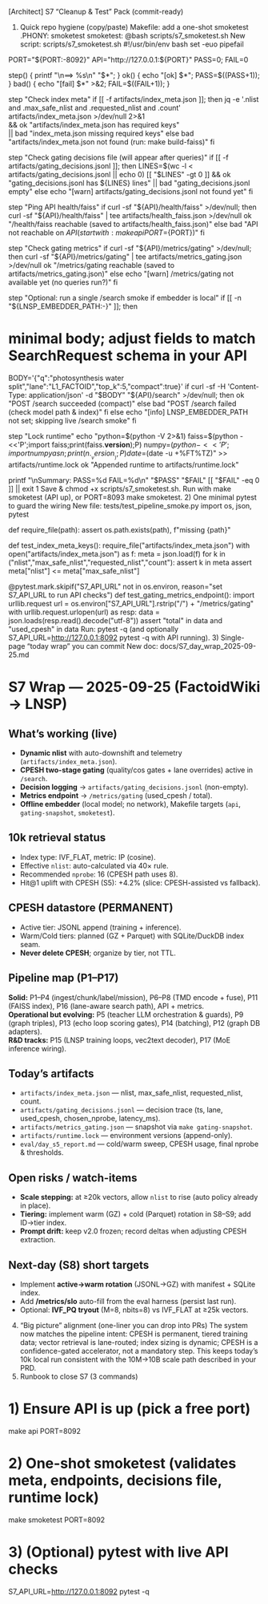 [Architect]
S7 “Cleanup & Test” Pack (commit-ready)
1) Quick repo hygiene (copy/paste)
Makefile: add a one-shot smoketest
.PHONY: smoketest
smoketest:
	@bash scripts/s7_smoketest.sh
New script: scripts/s7_smoketest.sh
#!/usr/bin/env bash
set -euo pipefail

PORT="${PORT:-8092}"
API="http://127.0.0.1:${PORT}"
PASS=0; FAIL=0

step() { printf "\n==> %s\n" "$*"; }
ok()   { echo "[ok] $*"; PASS=$((PASS+1)); }
bad()  { echo "[fail] $*" >&2; FAIL=$((FAIL+1)); }

step "Check index meta"
if [[ -f artifacts/index_meta.json ]]; then
  jq -e '.nlist and .max_safe_nlist and .requested_nlist and .count' artifacts/index_meta.json >/dev/null 2>&1 \
    && ok "artifacts/index_meta.json has required keys" \
    || bad "index_meta.json missing required keys"
else
  bad "artifacts/index_meta.json not found (run: make build-faiss)"
fi

step "Check gating decisions file (will appear after queries)"
if [[ -f artifacts/gating_decisions.jsonl ]]; then
  LINES=$(wc -l < artifacts/gating_decisions.jsonl || echo 0)
  [[ "$LINES" -gt 0 ]] && ok "gating_decisions.jsonl has ${LINES} lines" || bad "gating_decisions.jsonl empty"
else
  echo "[warn] artifacts/gating_decisions.jsonl not found yet"
fi

step "Ping API health/faiss"
if curl -sf "${API}/health/faiss" >/dev/null; then
  curl -sf "${API}/health/faiss" | tee artifacts/health_faiss.json >/dev/null
  ok "/health/faiss reachable (saved to artifacts/health_faiss.json)"
else
  bad "API not reachable on ${API} (start with: make api PORT=${PORT})"
fi

step "Check gating metrics"
if curl -sf "${API}/metrics/gating" >/dev/null; then
  curl -sf "${API}/metrics/gating" | tee artifacts/metrics_gating.json >/dev/null
  ok "/metrics/gating reachable (saved to artifacts/metrics_gating.json)"
else
  echo "[warn] /metrics/gating not available yet (no queries run?)"
fi

step "Optional: run a single /search smoke if embedder is local"
if [[ -n "${LNSP_EMBEDDER_PATH:-}" ]]; then
  # minimal body; adjust fields to match SearchRequest schema in your API
  BODY='{"q":"photosynthesis water split","lane":"L1_FACTOID","top_k":5,"compact":true}'
  if curl -sf -H 'Content-Type: application/json' -d "$BODY" "${API}/search" >/dev/null; then
    ok "POST /search succeeded (compact)"
  else
    bad "POST /search failed (check model path & index)"
  fi
else
  echo "[info] LNSP_EMBEDDER_PATH not set; skipping live /search smoke"
fi

step "Lock runtime"
echo "python=$(python -V 2>&1) faiss=$(python - <<'P';import faiss;print(faiss.__version__);P) numpy=$(python - <<'P';import numpy as n;print(n.__version__);P) date=$(date -u +%FT%TZ)" >> artifacts/runtime.lock
ok "Appended runtime to artifacts/runtime.lock"

printf "\nSummary: PASS=%d FAIL=%d\n" "$PASS" "$FAIL"
[[ "$FAIL" -eq 0 ]] || exit 1
Save & chmod +x scripts/s7_smoketest.sh. Run with make smoketest (API up), or PORT=8093 make smoketest.
2) One minimal pytest to guard the wiring
New file: tests/test_pipeline_smoke.py
import os, json, pytest

def require_file(path):
    assert os.path.exists(path), f"missing {path}"

def test_index_meta_keys():
    require_file("artifacts/index_meta.json")
    with open("artifacts/index_meta.json") as f:
        meta = json.load(f)
    for k in ("nlist","max_safe_nlist","requested_nlist","count"):
        assert k in meta
    assert meta["nlist"] <= meta["max_safe_nlist"]

@pytest.mark.skipif("S7_API_URL" not in os.environ, reason="set S7_API_URL to run API checks")
def test_gating_metrics_endpoint():
    import urllib.request
    url = os.environ["S7_API_URL"].rstrip("/") + "/metrics/gating"
    with urllib.request.urlopen(url) as resp:
        data = json.loads(resp.read().decode("utf-8"))
    assert "total" in data and "used_cpesh" in data
Run: pytest -q (and optionally S7_API_URL=http://127.0.0.1:8092 pytest -q with API running).
3) Single-page “today wrap” you can commit
New doc: docs/S7_day_wrap_2025-09-25.md
# S7 Wrap — 2025-09-25 (FactoidWiki → LNSP)

## What’s working (live)
- **Dynamic nlist** with auto-downshift and telemetry (`artifacts/index_meta.json`).
- **CPESH two-stage gating** (quality/cos gates + lane overrides) active in `/search`.
- **Decision logging** → `artifacts/gating_decisions.jsonl` (non-empty).
- **Metrics endpoint** → `/metrics/gating` (used_cpesh / total).
- **Offline embedder** (local model; no network), Makefile targets (`api`, `gating-snapshot`, `smoketest`).

## 10k retrieval status
- Index type: IVF_FLAT, metric: IP (cosine).  
- Effective `nlist`: auto-calculated via 40× rule.  
- Recommended `nprobe`: 16 (CPESH path uses 8).  
- Hit@1 uplift with CPESH (S5): +4.2% (slice: CPESH-assisted vs fallback).

## CPESH datastore (PERMANENT)
- Active tier: JSONL append (training + inference).  
- Warm/Cold tiers: planned (GZ + Parquet) with SQLite/DuckDB index seam.  
- **Never delete CPESH**; organize by tier, not TTL.

## Pipeline map (P1–P17)
**Solid:** P1–P4 (ingest/chunk/label/mission), P6–P8 (TMD encode + fuse), P11 (FAISS index), P16 (lane-aware search path), API + metrics.  
**Operational but evolving:** P5 (teacher LLM orchestration & guards), P9 (graph triples), P13 (echo loop scoring gates), P14 (batching), P12 (graph DB adapters).  
**R&D tracks:** P15 (LNSP training loops, vec2text decoder), P17 (MoE inference wiring).

## Today’s artifacts
- `artifacts/index_meta.json` — nlist, max_safe_nlist, requested_nlist, count.  
- `artifacts/gating_decisions.jsonl` — decision trace (ts, lane, used_cpesh, chosen_nprobe, latency_ms).  
- `artifacts/metrics_gating.json` — snapshot via `make gating-snapshot`.  
- `artifacts/runtime.lock` — environment versions (append-only).  
- `eval/day_s5_report.md` — cold/warm sweep, CPESH usage, final nprobe & thresholds.

## Open risks / watch-items
- **Scale stepping:** at ≥20k vectors, allow `nlist` to rise (auto policy already in place).  
- **Tiering:** implement warm (GZ) + cold (Parquet) rotation in S8–S9; add ID→tier index.  
- **Prompt drift:** keep v2.0 frozen; record deltas when adjusting CPESH extraction.

## Next-day (S8) short targets
- Implement **active→warm rotation** (JSONL→GZ) with manifest + SQLite index.  
- Add **/metrics/slo** auto-fill from the eval harness (persist last run).  
- Optional: **IVF_PQ tryout** (M=8, nbits=8) vs IVF_FLAT at ≥25k vectors.
4) “Big picture” alignment (one-liner you can drop into PRs)
The system now matches the pipeline intent: CPESH is permanent, tiered training data; vector retrieval is lane-routed; index sizing is dynamic; CPESH is a confidence-gated accelerator, not a mandatory step. This keeps today’s 10k local run consistent with the 10M→10B scale path described in your PRD.
5) Runbook to close S7 (3 commands)
# 1) Ensure API is up (pick a free port)
make api PORT=8092

# 2) One-shot smoketest (validates meta, endpoints, decisions file, runtime lock)
make smoketest PORT=8092

# 3) (Optional) pytest with live API checks
S7_API_URL=http://127.0.0.1:8092 pytest -q